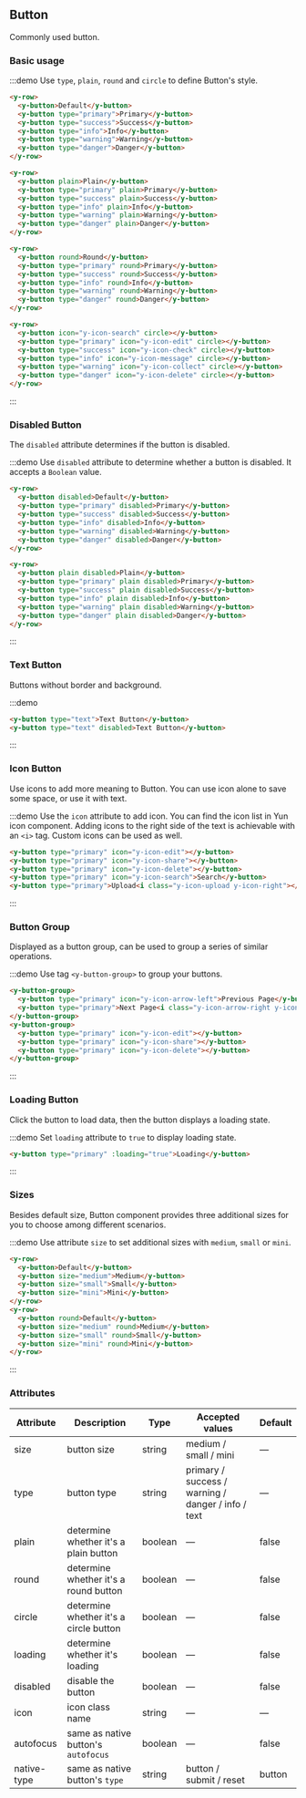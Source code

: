 ## Button

Commonly used button.

### Basic usage

:::demo Use `type`, `plain`, `round` and `circle` to define Button's style.

```html
<y-row>
  <y-button>Default</y-button>
  <y-button type="primary">Primary</y-button>
  <y-button type="success">Success</y-button>
  <y-button type="info">Info</y-button>
  <y-button type="warning">Warning</y-button>
  <y-button type="danger">Danger</y-button>
</y-row>

<y-row>
  <y-button plain>Plain</y-button>
  <y-button type="primary" plain>Primary</y-button>
  <y-button type="success" plain>Success</y-button>
  <y-button type="info" plain>Info</y-button>
  <y-button type="warning" plain>Warning</y-button>
  <y-button type="danger" plain>Danger</y-button>
</y-row>

<y-row>
  <y-button round>Round</y-button>
  <y-button type="primary" round>Primary</y-button>
  <y-button type="success" round>Success</y-button>
  <y-button type="info" round>Info</y-button>
  <y-button type="warning" round>Warning</y-button>
  <y-button type="danger" round>Danger</y-button>
</y-row>

<y-row>
  <y-button icon="y-icon-search" circle></y-button>
  <y-button type="primary" icon="y-icon-edit" circle></y-button>
  <y-button type="success" icon="y-icon-check" circle></y-button>
  <y-button type="info" icon="y-icon-message" circle></y-button>
  <y-button type="warning" icon="y-icon-collect" circle></y-button>
  <y-button type="danger" icon="y-icon-delete" circle></y-button>
</y-row>
```
:::

### Disabled Button

The `disabled` attribute determines if the button is disabled.

:::demo Use `disabled` attribute to determine whether a button is disabled. It accepts a `Boolean` value.

```html
<y-row>
  <y-button disabled>Default</y-button>
  <y-button type="primary" disabled>Primary</y-button>
  <y-button type="success" disabled>Success</y-button>
  <y-button type="info" disabled>Info</y-button>
  <y-button type="warning" disabled>Warning</y-button>
  <y-button type="danger" disabled>Danger</y-button>
</y-row>

<y-row>
  <y-button plain disabled>Plain</y-button>
  <y-button type="primary" plain disabled>Primary</y-button>
  <y-button type="success" plain disabled>Success</y-button>
  <y-button type="info" plain disabled>Info</y-button>
  <y-button type="warning" plain disabled>Warning</y-button>
  <y-button type="danger" plain disabled>Danger</y-button>
</y-row>
```
:::

### Text Button

Buttons without border and background.

:::demo
```html
<y-button type="text">Text Button</y-button>
<y-button type="text" disabled>Text Button</y-button>
```
:::

### Icon Button

Use icons to add more meaning to Button. You can use icon alone to save some space, or use it with text.

:::demo Use the `icon` attribute to add icon. You can find the icon list in Yun icon component. Adding icons to the right side of the text is achievable with an `<i>` tag. Custom icons can be used as well.

```html
<y-button type="primary" icon="y-icon-edit"></y-button>
<y-button type="primary" icon="y-icon-share"></y-button>
<y-button type="primary" icon="y-icon-delete"></y-button>
<y-button type="primary" icon="y-icon-search">Search</y-button>
<y-button type="primary">Upload<i class="y-icon-upload y-icon-right"></i></y-button>
```
:::

### Button Group

Displayed as a button group, can be used to group a series of similar operations.

:::demo Use tag `<y-button-group>` to group your buttons.

```html
<y-button-group>
  <y-button type="primary" icon="y-icon-arrow-left">Previous Page</y-button>
  <y-button type="primary">Next Page<i class="y-icon-arrow-right y-icon-right"></i></y-button>
</y-button-group>
<y-button-group>
  <y-button type="primary" icon="y-icon-edit"></y-button>
  <y-button type="primary" icon="y-icon-share"></y-button>
  <y-button type="primary" icon="y-icon-delete"></y-button>
</y-button-group>
```
:::

### Loading Button

Click the button to load data, then the button displays a loading state.

:::demo Set `loading` attribute to `true` to display loading state.

```html
<y-button type="primary" :loading="true">Loading</y-button>
```
:::

### Sizes

Besides default size, Button component provides three additional sizes for you to choose among different scenarios.

:::demo Use attribute `size` to set additional sizes with `medium`, `small` or `mini`.

```html
<y-row>
  <y-button>Default</y-button>
  <y-button size="medium">Medium</y-button>
  <y-button size="small">Small</y-button>
  <y-button size="mini">Mini</y-button>
</y-row>
<y-row>
  <y-button round>Default</y-button>
  <y-button size="medium" round>Medium</y-button>
  <y-button size="small" round>Small</y-button>
  <y-button size="mini" round>Mini</y-button>
</y-row>
```
:::

### Attributes
| Attribute      | Description    | Type      | Accepted values       | Default   |
|---------- |-------- |---------- |-------------  |-------- |
| size     | button size   | string  |   medium / small / mini            |    —     |
| type     | button type   | string    |   primary / success / warning / danger / info / text |     —    |
| plain     | determine whether it's a plain button   | boolean    | — | false   |
| round     | determine whether it's a round button   | boolean    | — | false   |
| circle     | determine whether it's a circle button   | boolean    | — | false   |
| loading   | determine whether it's loading   | boolean    | — | false   |
| disabled  | disable the button    | boolean   | —   | false   |
| icon  | icon class name | string   |  —  |  —  |
| autofocus  | same as native button's `autofocus` | boolean   |  —  |  false  |
| native-type | same as native button's `type` | string | button / submit / reset | button |